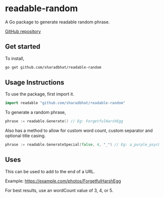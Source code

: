 # readable-random

A Go package to generate readable random phrase.

[GitHub repository](https://github.com/sharadbhat/readable-random)

## Get started

To install,

```sh
go get github.com/sharadbhat/readable-random
```

## Usage Instructions

To use the package, first import it.

```go
import readable "github.com/sharadbhat/readable-random"
```

To generate a random phrase,

```go
phrase := readable.Generate() // Eg: ForgetfulHarshEgg
```

Also has a method to allow for custom word count, custom separator and optional title casing.

```go
phrase := readable.GenerateSpecial(false, 4, "_") // Eg: a_purple_psychotic_animal
```

## Uses

This can be used to add to the end of a URL.

Example: https://example.com/photos/ForgetfulHarshEgg

For best results, use an wordCount value of 3, 4, or 5.
